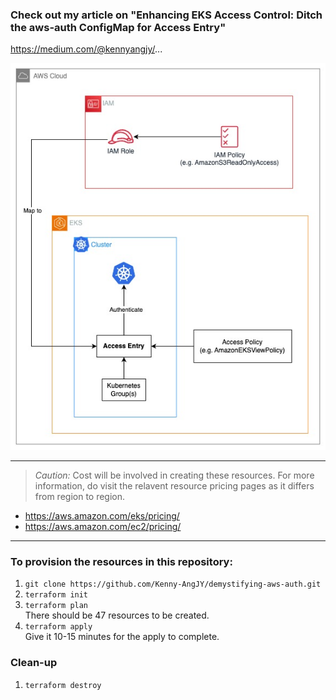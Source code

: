 ### Check out my article on "Enhancing EKS Access Control: Ditch the aws-auth ConfigMap for Access Entry"
https://medium.com/@kennyangjy/...

![Enhancing EKS Access Control: Ditch the aws-auth ConfigMap for Access Entry](./IAM-EKS.jpg?raw=true "Enhancing EKS Access Control: Ditch the aws-auth ConfigMap for Access Entry")

---
> *Caution:* Cost will be involved in creating these resources. For more information, do visit the relavent resource pricing pages as it differs from region to region.
- https://aws.amazon.com/eks/pricing/
- https://aws.amazon.com/ec2/pricing/
---

### To provision the resources in this repository:
1. `git clone https://github.com/Kenny-AngJY/demystifying-aws-auth.git`
2. `terraform init`
3. `terraform plan`
<br>There should be 47 resources to be created.
4. `terraform apply`
<br>Give it 10-15 minutes for the apply to complete.

### Clean-up
1. `terraform destroy`